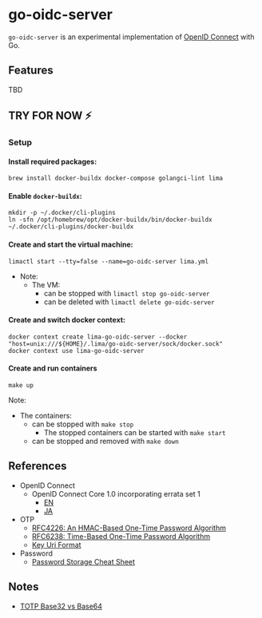 # go-oidc-server

`go-oidc-server` is an experimental implementation of [OpenID Connect](https://openid.net/connect/) with Go.

## Features

TBD

## TRY FOR NOW :zap:

### Setup

#### Install required packages:

```
brew install docker-buildx docker-compose golangci-lint lima
```

#### Enable `docker-buildx`:

```
mkdir -p ~/.docker/cli-plugins
ln -sfn /opt/homebrew/opt/docker-buildx/bin/docker-buildx ~/.docker/cli-plugins/docker-buildx
```

#### Create and start the virtual machine:

```
limactl start --tty=false --name=go-oidc-server lima.yml
```

- Note:
  - The VM:
    - can be stopped with `limactl stop go-oidc-server`
    - can be deleted with `limactl delete go-oidc-server`

#### Create and switch docker context:

```
docker context create lima-go-oidc-server --docker "host=unix:///${HOME}/.lima/go-oidc-server/sock/docker.sock"
docker context use lima-go-oidc-server
```

#### Create and run containers

```
make up
```

Note:

- The containers:
  - can be stopped with `make stop`
    - The stopped containers can be started with `make start`
  - can be stopped and removed with `make down`

## References

- OpenID Connect
  - OpenID Connect Core 1.0 incorporating errata set 1
    - [EN](https://openid.net/specs/openid-connect-core-1_0.html)
    - [JA](https://openid-foundation-japan.github.io/openid-connect-core-1_0.ja.html)
- OTP
  - [RFC4226: An HMAC-Based One-Time Password Algorithm](https://www.rfc-editor.org/rfc/rfc4226)
  - [RFC6238: Time-Based One-Time Password Algorithm](https://www.rfc-editor.org/rfc/rfc6238)
  - [Key Uri Format](https://github.com/google/google-authenticator/wiki/Key-Uri-Format)
- Password
  - [Password Storage Cheat Sheet](https://cheatsheetseries.owasp.org/cheatsheets/Password_Storage_Cheat_Sheet.html)

## Notes

- [TOTP Base32 vs Base64](https://stackoverflow.com/questions/50082075/totp-base32-vs-base64)
